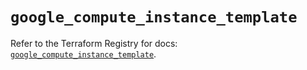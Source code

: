 # `google_compute_instance_template`

Refer to the Terraform Registry for docs: [`google_compute_instance_template`](https://registry.terraform.io/providers/hashicorp/google/6.39.0/docs/resources/compute_instance_template).
